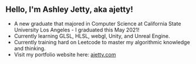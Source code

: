 ## Hello, I'm Ashley Jetty, aka ajetty!
* A new graduate that majored in Computer Science at California State University Los Angeles - I graduated this May 2021!
* Currently learning GLSL, HLSL, webgl, Unity, and Unreal Engine. 
* Currently training hard on Leetcode to master my algorithmic knowledge and thinking.
* Visit my portfolio website here:  [ajetty.com](https://www.ajetty.com)
